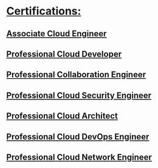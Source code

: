 

# [Certifications:](https://cloud.google.com/certification)

## [Associate Cloud Engineer](https://cloud.google.com/certification/cloud-engineer)
## [Professional Cloud Developer](https://cloud.google.com/certification/cloud-developer)
## [Professional Collaboration Engineer](https://cloud.google.com/certification/collaboration-engineer)
## [Professional Cloud Security Engineer](https://cloud.google.com/certification/cloud-security-engineer)  
## [Professional Cloud Architect](https://cloud.google.com/certification/cloud-architect)
## [Professional Cloud DevOps Engineer](https://cloud.google.com/certification/cloud-devops-engineer)
## [Professional Cloud Network Engineer](https://cloud.google.com/certification/cloud-network-engineer)
